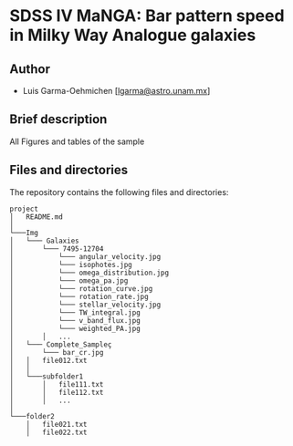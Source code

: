 # SDSS IV MaNGA: Bar pattern speed in Milky Way Analogue galaxies

## Author

- Luis Garma-Oehmichen [<lgarma@astro.unam.mx>]

## Brief description
All Figures and tables of the sample

## Files and directories
The repository contains the following files and directories:

```
project
│   README.md    
│
└───Img
│   └─── Galaxies
│       └─── 7495-12704
│           └─── angular_velocity.jpg
│           └─── isophotes.jpg
│           └─── omega_distribution.jpg
│           └─── omega_pa.jpg
│           └─── rotation_curve.jpg
│           └─── rotation_rate.jpg
│           └─── stellar_velocity.jpg
│           └─── TW_integral.jpg
│           └─── v_band_flux.jpg
│           └─── weighted_PA.jpg
│       │   ...
│   └─── Complete_Sampleç
│       └─── bar_cr.jpg
│   │   file012.txt
│   │
│   └───subfolder1
│       │   file111.txt
│       │   file112.txt
│       │   ...
│   
└───folder2
    │   file021.txt
    │   file022.txt
```